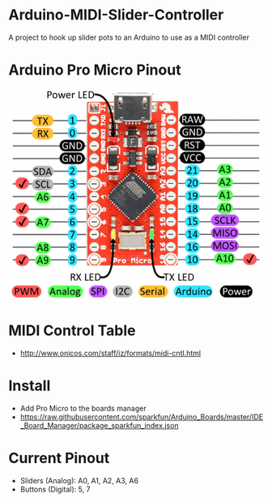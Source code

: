 # Arduino-MIDI-Slider-Controller
A project to hook up slider pots to an Arduino to use as a MIDI controller

# Arduino Pro Micro Pinout
![Pro Micro Pinout](out.png)

# MIDI Control Table
- http://www.onicos.com/staff/iz/formats/midi-cntl.html

# Install 
- Add Pro Micro to the boards manager 
- https://raw.githubusercontent.com/sparkfun/Arduino_Boards/master/IDE_Board_Manager/package_sparkfun_index.json

# Current Pinout 
- Sliders (Analog): A0, A1, A2, A3, A6
- Buttons (Digital): 5, 7
